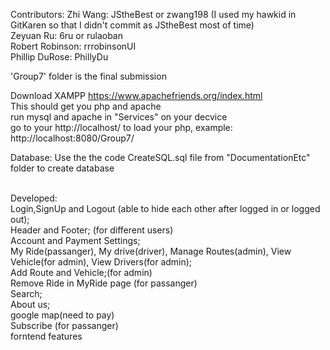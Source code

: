 Contributors:
Zhi Wang: JStheBest or zwang198 (I used my hawkid in GitKaren so that I didn't commit as JStheBest most of time)\
Zeyuan Ru: 6ru or rulaoban \
Robert Robinson: rrrobinsonUI \
Phillip DuRose: PhillyDu

'Group7' folder is the final submission

Download XAMPP https://www.apachefriends.org/index.html \
This should get you php and apache \
run mysql and apache in "Services" on your decvice\
go to your http://localhost/ to load your php, example: http://localhost:8080/Group7/

Database: Use the the code CreateSQL.sql file from "DocumentationEtc" folder to create database 

\
Developed:\
Login,SignUp and Logout (able to hide each other after logged in or logged out);\
Header and Footer; (for different users)\
Account and Payment Settings;\
My Ride(passanger), My drive(driver), Manage Routes(admin), View Vehicle(for admin), View Drivers(for admin);\
Add Route and Vehicle;(for admin)\
Remove Ride in MyRide page (for passanger)\
Search;\
About us;\
google map(need to pay)\
Subscribe (for passanger)\
forntend features
